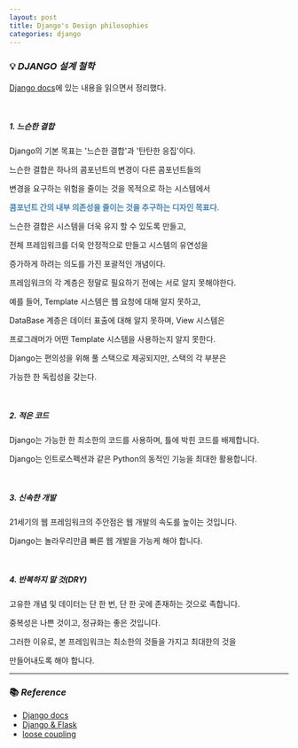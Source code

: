 ```yaml
---
layout: post
title: Django's Design philosophies
categories: django
---
```


### 💡 ***DJANGO 설계 철학***

[Django docs](https://docs.djangoproject.com/ko/3.2/misc/design-philosophies/)에 있는 내용을 읽으면서 정리했다.

<br>

##### 1. 느슨한 결합

Django의 기본 목표는 '느슨한 결합'과 '탄탄한 응집'이다.

느슨한 결합은 하나의 콤포넌트의 변경이 다른 콤포넌트들의 

변경을 요구하는 위험을 줄이는 것을 목적으로 하는 시스템에서

<span style="color:#4682B4">**콤포넌트 간의 내부 의존성을 줄이는 것을 추구하는 디자인 목표다.**</span>

느슨한 결합은 시스템을 더욱 유지 할 수 있도록 만들고, 

전체 프레임워크를 더욱 안정적으로 만들고 시스템의 유연성을 

증가하게 하려는 의도를 가진 포괄적인 개념이다.

프레임워크의 각 계층은 정말로 필요하기 전에는 서로 알지 못해야한다.

예를 들어, Template 시스템은 웹 요청에 대해 알지 못하고, 

DataBase 계층은 데이터 표출에 대해 알지 못하며, View 시스템은 

프로그래머가 어떤 Template 시스템을 사용하는지 알지 못한다.

Django는 편의성을 위해 풀 스택으로 제공되지만, 스택의 각 부분은 

가능한 한 독립성을 갖는다.

<br>

##### 2. 적은 코드

Django는 가능한 한 최소한의 코드를 사용하며, 틀에 박힌 코드를 배제합니다. 

Django는 인트로스펙션과 같은 Python의 동적인 기능을 최대한 활용합니다.

<br>

##### 3. 신속한 개발

21세기의 웹 프레임워크의 주안점은 웹 개발의 속도를 높이는 것입니다. 

Django는 놀라우리만큼 빠른 웹 개발을 가능케 해야 합니다.

<br>

##### 4. 반복하지 말 것(DRY)

고유한 개념 및 데이터는 단 한 번, 단 한 곳에 존재하는 것으로 족합니다. 

중복성은 나쁜 것이고, 정규화는 좋은 것입니다.

그러한 이유로, 본 프레임워크는 최소한의 것들을 가지고 최대한의 것을 

만들어내도록 해야 합니다.

---

### 📚 ***Reference***

- [Django docs](https://docs.djangoproject.com/ko/3.2/misc/design-philosophies/)
- [Django & Flask](https://wendys.tistory.com/172)
- [loose coupling](https://hongjinhyeon.tistory.com/141)